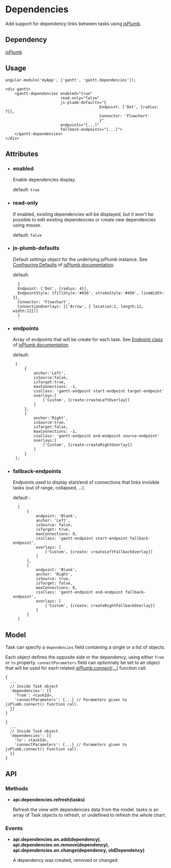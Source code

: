# Dependencies

Add support for dependency links between tasks using [jsPlumb](https://jsplumbtoolkit.com/).

## Dependency

[jsPlumb](https://jsplumbtoolkit.com/)

## Usage

    angular.module('myApp', ['gantt', 'gantt.dependencies']);

<!-- -->

    <div gantt>
        <gantt-dependencies enabled="true"
                            read-only="false"
                            js-plumb-defaults="{
                                             Endpoint: ['Dot', {radius: 7}],
                                             Connector: 'Flowchart'
                                             }"
                            endpoints="[...]"
                            fallback-endpoints="[...]">
        </gantt-dependencies>
    </div>


## Attributes

- ### enabled

    Enable dependencies display.

    default: `true`

- ### read-only

    If enabled, existing dependencies will be displayed, but it won't be possible to edit existing dependencies or 
    create new dependencies using mouse.
    
    default: `false`

- ### js-plumb-defaults

    Default settings object for the underlying jsPlumb instance. See 
    [Configuring Defaults](https://jsplumbtoolkit.com/community/doc/defaults.html) of 
    [jsPlumb documentation](https://jsplumbtoolkit.com/community/doc/home.html).
    
    default: 

        {
        Endpoint: ['Dot', {radius: 4}],
        EndpointStyle: {fillStyle:'#456', strokeStyle:'#456', lineWidth: 1},
        Connector: 'Flowchart',
        ConnectionOverlays: [['Arrow', { location:1, length:12, width:12}]]
        }

- ### endpoints

    Array of endpoints that will be create for each task. See
    [Endpoint class](https://jsplumbtoolkit.com/community/apidocs/classes/Endpoint.html) of 
    [jsPlumb documentation](https://jsplumbtoolkit.com/community/doc/home.html).

    default:

       [
           {
               anchor:'Left',
               isSource:false,
               isTarget:true,
               maxConnections: -1,
               cssClass: 'gantt-endpoint start-endpoint target-endpoint'
               overlays:[
                   ['Custom', {create:createLeftOverlay}]
               ]
           },
           {
               anchor:'Right',
               isSource:true,
               isTarget:false,
               maxConnections: -1,
               cssClass: 'gantt-endpoint end-endpoint source-endpoint'
               overlays:[
                   ['Custom', {create:createRightOverlay}]
               ]
           }
       ];

- ### fallback-endpoints

    Endpoints used to display start/end of connections that links invisible tasks (out of range, collapsed, ...).
    
    default : 

        [
            {
                endpoint: 'Blank',
                anchor: 'Left',
                isSource: false,
                isTarget: true,
                maxConnections: 0,
                cssClass: 'gantt-endpoint start-endpoint fallback-endpoint',
                overlays: [
                    ['Custom', {create: createLeftFallbackOverlay}]
                ]
            },
            {
                endpoint: 'Blank',
                anchor: 'Right',
                isSource: true,
                isTarget: false,
                maxConnections: 0,
                cssClass: 'gantt-endpoint end-endpoint fallback-endpoint',
                overlays: [
                    ['Custom', {create: createRightFallbackOverlay}]
                ]
            }
        ]



## Model

Task can specify a `dependencies` field containing a single or a list of objects.

Each object defines the opposite side or the dependency, using either `from` or `to` property. `connectParameters` field
can optionnaly be set to an object that will be used for each related 
[jsPlumb.connect(...)](https://jsplumbtoolkit.com/community/doc/connections.html#programmatic) function call.

    {
      ...
      // Inside Task object
      'dependencies': [{
        'from': <taskId>,
        'connectParameters': {...} // Parameters given to jsPlumb.connect() function call.
      }]
    }

    {
      ...
      // Inside Task object
      'dependencies': [{
        'to': <taskId>,
        'connectParameters': {...} // Parameters given to jsPlumb.connect() function call.
      }]
    }

## API

### Methods
    
- **api.dependencies.refresh(tasks)**

  Refresh the view with dependencies data from the model.
  tasks is an array of Task objects to refresh, or undefined to refresh the whole chart.

### Events

- **api.dependencies.on.add(dependency)**, **api.dependencies.on.remove(dependency)**, **api.dependencies.on.change(dependency, oldDependency)**

  A dependency was created, removed or changed.
